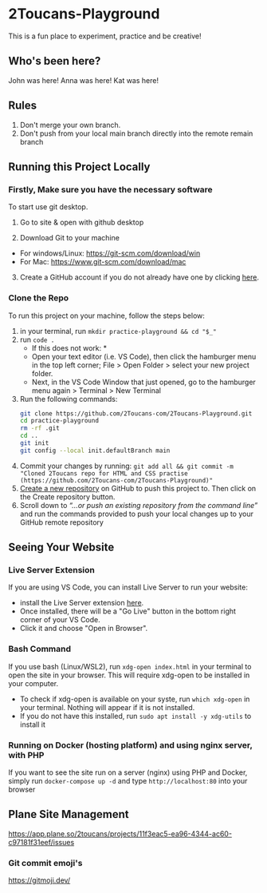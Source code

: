 # 2Toucans-Playground
This is a fun place to experiment, practice and be creative!

## Who's been here?
John was here!
Anna was here!
Kat was here!

## Rules

1. Don't merge your own branch.
2. Don't push from your local main branch directly into the remote remain branch

## Running this Project Locally

### Firstly, Make sure you have the necessary software
To start use git desktop.
1. Go to site & open with github desktop

2. Download Git to your machine
* For windows/Linux: https://git-scm.com/download/win
* For Mac: https://www.git-scm.com/download/mac
   
3. Create a GitHub account if you do not already have one by clicking [here](https://github.com/).

### Clone the Repo
To run this project on your machine, follow the steps below:

1. in your terminal, run `mkdir practice-playground && cd "$_"`
2. run `code .`
   * If this does not work: *
   - Open your text editor (i.e. VS Code), then click the hamburger menu in the top left corner; File > Open Folder > select your new project folder.
   - Next, in the VS Code Window that just opened, go to the hamburger menu again > Terminal > New Terminal
3. Run the following commands:
   ```bash
   git clone https://github.com/2Toucans-com/2Toucans-Playground.git
   cd practice-playground
   rm -rf .git
   cd ..
   git init
   git config --local init.defaultBranch main
   ```
4. Commit your changes by running: `git add all && git commit -m "Cloned 2Toucans repo for HTML and CSS practise (https://github.com/2Toucans-com/2Toucans-Playground)"`
5. [Create a new repository](https://github.com/new) on GitHub to push this project to. Then click on the Create repository button.
6. Scroll down to _“…or push an existing repository from the command line”_ and run the commands provided to push your local changes up to your GitHub remote repository

## Seeing Your Website

### Live Server Extension
If you are using VS Code, you can install Live Server to run your website:

- install the Live Server extension [here](https://marketplace.visualstudio.com/items?itemName=ritwickdey.LiveServer).
- Once installed, there will be a "Go Live" button in the bottom right corner of your VS Code.
- Click it and choose "Open in Browser".

### Bash Command

If you use bash (Linux/WSL2), run `xdg-open index.html` in your terminal to open the site in your browser. This will require xdg-open to be installed in your computer.

- To check if xdg-open is available on your syste, run `which xdg-open` in your terminal. Nothing will appear if it is not installed.
- If you do not have this installed, run `sudo apt install -y xdg-utils` to install it

### Running on Docker (hosting platform) and using nginx server, with PHP

If you want to see the site run on a server (nginx) using PHP and Docker, simply run `docker-compose up -d` and type `http://localhost:80` into your browser

## Plane Site Management

https://app.plane.so/2toucans/projects/11f3eac5-ea96-4344-ac60-c97181f31eef/issues

### Git commit emoji's

https://gitmoji.dev/
